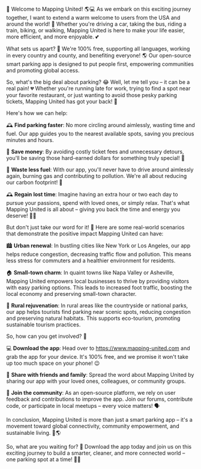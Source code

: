 🚨 Welcome to Mapping United! 🌎💻 As we embark on this exciting journey together, I want to extend a warm welcome to users from the USA and around the world! 🌈 Whether you're driving a car, taking the bus, riding a train, biking, or walking, Mapping United is here to make your life easier, more efficient, and more enjoyable. 💕

What sets us apart? 🤔 We're 100% free, supporting all languages, working in every country and county, and benefiting everyone! 🌎 Our open-source smart parking app is designed to put people first, empowering communities and promoting global access.

So, what's the big deal about parking? 😂 Well, let me tell you – it can be a real pain! 💔 Whether you're running late for work, trying to find a spot near your favorite restaurant, or just wanting to avoid those pesky parking tickets, Mapping United has got your back! 🙌

Here's how we can help:

🕰️ **Find parking faster**: No more circling around aimlessly, wasting time and fuel. Our app guides you to the nearest available spots, saving you precious minutes and hours.

💸 **Save money**: By avoiding costly ticket fees and unnecessary detours, you'll be saving those hard-earned dollars for something truly special! 🎁

🔋 **Waste less fuel**: With our app, you'll never have to drive around aimlessly again, burning gas and contributing to pollution. We're all about reducing our carbon footprint! 🌱

🕰️ **Regain lost time**: Imagine having an extra hour or two each day to pursue your passions, spend with loved ones, or simply relax. That's what Mapping United is all about – giving you back the time and energy you deserve! 💆‍♀️

But don't just take our word for it! 🤔 Here are some real-world scenarios that demonstrate the positive impact Mapping United can have:

🏙️ **Urban renewal**: In bustling cities like New York or Los Angeles, our app helps reduce congestion, decreasing traffic flow and pollution. This means less stress for commuters and a healthier environment for residents.

🏠 **Small-town charm**: In quaint towns like Napa Valley or Asheville, Mapping United empowers local businesses to thrive by providing visitors with easy parking options. This leads to increased foot traffic, boosting the local economy and preserving small-town character.

🌳 **Rural rejuvenation**: In rural areas like the countryside or national parks, our app helps tourists find parking near scenic spots, reducing congestion and preserving natural habitats. This supports eco-tourism, promoting sustainable tourism practices.

So, how can you get involved? 🤔

💻 **Download the app**: Head over to https://www.mapping-united.com and grab the app for your device. It's 100% free, and we promise it won't take up too much space on your phone! 😉

📢 **Share with friends and family**: Spread the word about Mapping United by sharing our app with your loved ones, colleagues, or community groups.

🤝 **Join the community**: As an open-source platform, we rely on user feedback and contributions to improve the app. Join our forums, contribute code, or participate in local meetups – every voice matters! 🗣️

In conclusion, Mapping United is more than just a smart parking app – it's a movement toward global connectivity, community empowerment, and sustainable living. 💪🌎

So, what are you waiting for? 🤔 Download the app today and join us on this exciting journey to build a smarter, cleaner, and more connected world – one parking spot at a time! 🚀💥